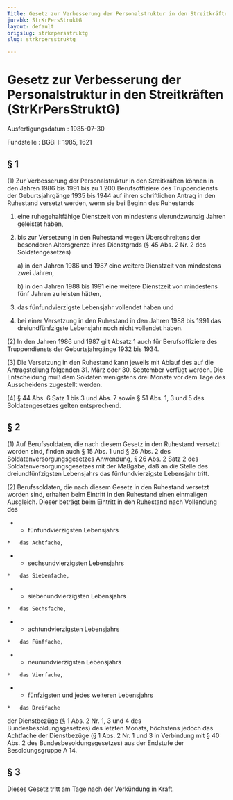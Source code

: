 ```yaml
---
Title: Gesetz zur Verbesserung der Personalstruktur in den Streitkräften
jurabk: StrKrPersStruktG
layout: default
origslug: strkrpersstruktg
slug: strkrpersstruktg

---
```


# Gesetz zur Verbesserung der Personalstruktur in den Streitkräften (StrKrPersStruktG)

Ausfertigungsdatum
:   1985-07-30

Fundstelle
:   BGBl I: 1985, 1621

## § 1

(1) Zur Verbesserung der Personalstruktur in den Streitkräften können
in den Jahren 1986 bis 1991 bis zu 1.200 Berufsoffiziere des
Truppendiensts der Geburtsjahrgänge 1935 bis 1944 auf ihren
schriftlichen Antrag in den Ruhestand versetzt werden, wenn sie bei
Beginn des Ruhestands

1.  eine ruhegehaltfähige Dienstzeit von mindestens vierundzwanzig Jahren
    geleistet haben,


2.  bis zur Versetzung in den Ruhestand wegen Überschreitens der
    besonderen Altersgrenze ihres Dienstgrads (§ 45 Abs. 2 Nr. 2 des
    Soldatengesetzes)

    a)  in den Jahren 1986 und 1987 eine weitere Dienstzeit von mindestens
        zwei Jahren,


    b)  in den Jahren 1988 bis 1991 eine weitere Dienstzeit von mindestens
        fünf Jahren zu leisten hätten,





3.  das fünfundvierzigste Lebensjahr vollendet haben und


4.  bei einer Versetzung in den Ruhestand in den Jahren 1988 bis 1991 das
    dreiundfünfzigste Lebensjahr noch nicht vollendet haben.




(2) In den Jahren 1986 und 1987 gilt Absatz 1 auch für Berufsoffiziere
des Truppendiensts der Geburtsjahrgänge 1932 bis 1934.

(3) Die Versetzung in den Ruhestand kann jeweils mit Ablauf des auf
die Antragstellung folgenden 31. März oder 30. September verfügt
werden. Die Entscheidung muß dem Soldaten wenigstens drei Monate vor
dem Tage des Ausscheidens zugestellt werden.

(4) § 44 Abs. 6 Satz 1 bis 3 und Abs. 7 sowie § 51 Abs. 1, 3 und 5 des
Soldatengesetzes gelten entsprechend.

## § 2

(1) Auf Berufssoldaten, die nach diesem Gesetz in den Ruhestand
versetzt worden sind, finden auch § 15 Abs. 1 und § 26 Abs. 2 des
Soldatenversorgungsgesetzes Anwendung, § 26 Abs. 2 Satz 2 des
Soldatenversorgungsgesetzes mit der Maßgabe, daß an die Stelle des
dreiundfünfzigsten Lebensjahrs das fünfundvierzigste Lebensjahr tritt.

(2) Berufssoldaten, die nach diesem Gesetz in den Ruhestand versetzt
worden sind, erhalten beim Eintritt in den Ruhestand einen einmaligen
Ausgleich. Dieser beträgt beim Eintritt in den Ruhestand nach
Vollendung des

*    *   fünfundvierzigsten Lebensjahrs

    *   das Achtfache,


*    *   sechsundvierzigsten Lebensjahrs

    *   das Siebenfache,


*    *   siebenundvierzigsten Lebensjahrs

    *   das Sechsfache,


*    *   achtundvierzigsten Lebensjahrs

    *   das Fünffache,


*    *   neunundvierzigsten Lebensjahrs

    *   das Vierfache,


*    *   fünfzigsten und jedes weiteren Lebensjahrs

    *   das Dreifache



der Dienstbezüge (§ 1 Abs. 2 Nr. 1, 3 und 4 des
Bundesbesoldungsgesetzes) des letzten Monats, höchstens jedoch das
Achtfache der Dienstbezüge (§ 1 Abs. 2 Nr. 1 und 3 in Verbindung mit §
40 Abs. 2 des Bundesbesoldungsgesetzes) aus der Endstufe der
Besoldungsgruppe A 14.

## § 3

Dieses Gesetz tritt am Tage nach der Verkündung in Kraft.

